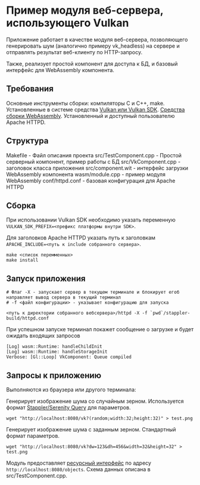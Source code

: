 # Пример модуля веб-сервера, использующего Vulkan

Приложение работает в качестве модуля веб-сервера, позволяющего генерировать шум (аналогично примеру vk_headless) на сервере и отправлять результат веб-клиенту по HTTP-запросу.

Также, реализует простой компонент для доступа к БД, и базовый интерфейс для WebAssembly компонента.

## Требования

Основные инструменты сборки: компиляторы C и C++, make. Установленные в системе средства [Vulkan или Vulkan SDK](https://github.com/libstappler/libstappler-doc/blob/master/docs-ru/other/vulkan.md). [Средства сборки WebAssembly](https://github.com/libstappler/libstappler-doc/blob/master/docs-ru/other/webassembly.md). Установленный и доступный пользователю Apache HTTPD.

## Структура

Makefile - Файл описания проекта
src/TestComponent.cpp - Простой серверный компонент, пример работы с БД
src/VkComponent.cpp - заголовок класса приложения
src/component.wit - интерфейс загрузки WebAssembly компонента
wasm/module.cpp - пример модуля WebAssembly
conf/httpd.conf - базовая конфигурация для Apache HTTPD

## Сборка

При использовании Vulkan SDK необходимо указать переменную `VULKAN_SDK_PREFIX=<префикс платформы внутри SDK>`.

Для заголовков Apache HTTPD указать путь к заголовкам `APACHE_INCLUDE=<путь к include собранного сервера>`.

```
make <список перемменных>
make install
```

## Запуск приложения

```
# Флаг -X - запускает сервер в текущем терминале и блокирует егоб направляет вывод сервера в текущий терминал
# -f <файл конфигурации> - указывает конфигурацию для запуска

<путь к директории собранного вебсервера>/httpd -X -f `pwd`/stappler-build/httpd.conf
```

При успешном запуске терминал покажет сообщение о загрузке и будет ожидать входящих запросов

```
[Log] wasm::Runtime: handleChildInit
[Log] wasm::Runtime: handleStorageInit
Verbose: [Gl::Loop] VkComponent: Queue compiled
```

## Запросы к приложению

Выполняются из браузера или другого терминала:

Генерирует изображение шума со случайным зерном. Используется формат [Stappler/Serenity Query](https://github.com/libstappler/libstappler-doc/blob/master/docs-ru/modules/data.md#serenity-query) для параметров.

```
wget "http://localhost:8080/vk?(random;width:32;height:32)" > test.png
```

Генерирует изображение шума с заданным зерном. Стандартный формат параметров.

```
wget "http://localhost:8080/vk?dw=123&dh=456&width=32&height=32" > test.png
```

Модуль предоставляет [ресурсный интерфейс](https://github.com/libstappler/libstappler-doc/blob/master/docs-ru/modules/web/resource.md) по адресу `http://localhost:8080/objects`. Схема данных описана в src/TestComponent.cpp.
